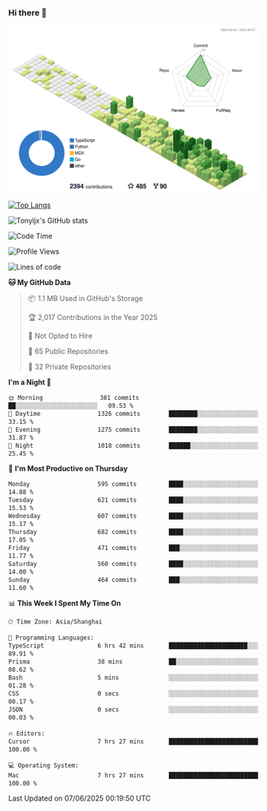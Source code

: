 ### Hi there 👋

![](./profile-3d-contrib/profile-green-animate.svg)

 

[![Top Langs](https://github-readme-stats.vercel.app/api/top-langs/?username=tonyljx)](https://github.com/anuraghazra/github-readme-stats)

![Tonyljx's GitHub stats](https://github-readme-stats.vercel.app/api?username=tonyljx&theme=default&show_icons=true)

 

<!--START_SECTION:waka-->
![Code Time](http://img.shields.io/badge/Code%20Time-1%2C332%20hrs%2035%20mins-blue)

![Profile Views](http://img.shields.io/badge/Profile%20Views-0-blue)

![Lines of code](https://img.shields.io/badge/From%20Hello%20World%20I%27ve%20Written-1.7%20million%20lines%20of%20code-blue)

**🐱 My GitHub Data** 

> 📦 1.1 MB Used in GitHub's Storage 
 > 
> 🏆 2,017 Contributions in the Year 2025
 > 
> 🚫 Not Opted to Hire
 > 
> 📜 65 Public Repositories 
 > 
> 🔑 32 Private Repositories 
 > 
**I'm a Night 🦉** 

```text
🌞 Morning                381 commits         ██░░░░░░░░░░░░░░░░░░░░░░░   09.53 % 
🌆 Daytime                1326 commits        ████████░░░░░░░░░░░░░░░░░   33.15 % 
🌃 Evening                1275 commits        ████████░░░░░░░░░░░░░░░░░   31.87 % 
🌙 Night                  1018 commits        ██████░░░░░░░░░░░░░░░░░░░   25.45 % 
```
📅 **I'm Most Productive on Thursday** 

```text
Monday                   595 commits         ████░░░░░░░░░░░░░░░░░░░░░   14.88 % 
Tuesday                  621 commits         ████░░░░░░░░░░░░░░░░░░░░░   15.53 % 
Wednesday                607 commits         ████░░░░░░░░░░░░░░░░░░░░░   15.17 % 
Thursday                 682 commits         ████░░░░░░░░░░░░░░░░░░░░░   17.05 % 
Friday                   471 commits         ███░░░░░░░░░░░░░░░░░░░░░░   11.77 % 
Saturday                 560 commits         ████░░░░░░░░░░░░░░░░░░░░░   14.00 % 
Sunday                   464 commits         ███░░░░░░░░░░░░░░░░░░░░░░   11.60 % 
```


📊 **This Week I Spent My Time On** 

```text
🕑︎ Time Zone: Asia/Shanghai

💬 Programming Languages: 
TypeScript               6 hrs 42 mins       ██████████████████████░░░   89.91 % 
Prisma                   38 mins             ██░░░░░░░░░░░░░░░░░░░░░░░   08.62 % 
Bash                     5 mins              ░░░░░░░░░░░░░░░░░░░░░░░░░   01.28 % 
CSS                      0 secs              ░░░░░░░░░░░░░░░░░░░░░░░░░   00.17 % 
JSON                     0 secs              ░░░░░░░░░░░░░░░░░░░░░░░░░   00.03 % 

🔥 Editors: 
Cursor                   7 hrs 27 mins       █████████████████████████   100.00 % 

💻 Operating System: 
Mac                      7 hrs 27 mins       █████████████████████████   100.00 % 
```


 Last Updated on 07/06/2025 00:19:50 UTC
<!--END_SECTION:waka-->
